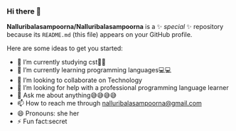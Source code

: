 ### Hi there 👋


**Nalluribalasampoorna/Nalluribalasampoorna** is a ✨ _special_ ✨ repository because its `README.md` (this file) appears on your GitHub profile.

Here are some ideas to get you started:

- 🔭 I’m currently studying cst🚌📖
- 🌱 I’m currently learning programming languages💻💻
- 👯 I’m looking to collaborate on Technology
- 🤔 I’m looking for help with a professional programming language learner
- 💬 Ask me about anything😅😅😅😅
- 📫 How to reach me through nalluribalasampoorna@gmail.com
- 😄 Pronouns: she her
- ⚡ Fun fact:secret

